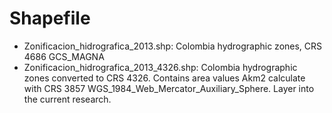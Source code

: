 # Shapefile

* Zonificacion_hidrografica_2013.shp: Colombia hydrographic zones, CRS 4686 GCS_MAGNA
* Zonificacion_hidrografica_2013_4326.shp: Colombia hydrographic zones converted to CRS 4326. Contains area values Akm2 calculate with CRS 3857 WGS_1984_Web_Mercator_Auxiliary_Sphere. Layer into the current research.